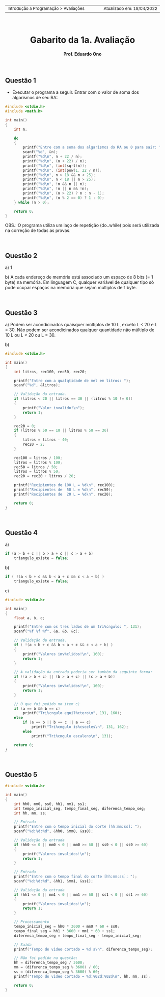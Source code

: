 <table>
<tr>
<td align="left" width="8000">
    <small>Introdução a Programação > Avaliações</small>
</td>
<td align="right">
    <small>Atualizado&nbsp;em:&nbsp;18/04/2022</small>
</td>
</tr>
</table>

<br>

<h1 align="center">
Gabarito da 1a. Avaliação
</h1>
<h4 align="center">
Prof. Eduardo Ono
</h4>

<br>

## Questão 1

* Executar o programa a seguir. Entrar com o valor de soma dos algarismos de seu RA:

```c
#include <stdio.h>
#include <math.h>

int main()
{
    int n;

    do
    {
        printf("Entre com a soma dos algarismos do RA ou 0 para sair: ");
        scanf("%d", &n);
        printf("%d\n", n + 22 / n);
        printf("%d\n", (n + 22) / n);
        printf("%d\n", (int)sqrt(n));
        printf("%d\n", (int)pow(1, 22 / n));
        printf("%d\n", n > 18 && n < 25);
        printf("%d\n", n < 18 || n > 25);
        printf("%d\n", !n && n || n);
        printf("%d\n", !n || n && !n);
        printf("%d\n", (n > 22) ? n : n - 1);
        printf("%d\n", (n % 2 == 0) ? 1 : 0);
    } while (n > 0);

    return 0;
}
```

OBS.: O programa utiliza um laço de repetição (do..while) pois será utilizada na correção de todas as provas.

<br>

## Questão 2

a) 1

b) A cada endereço de memória está associado um espaço de 8 bits (= 1 byte) na memória. Em linguagem C, qualquer variável de qualquer tipo só pode ocupar espaços na memória que sejam múltiplos de 1 byte.

<br>

## Questão 3

a) Podem ser acondicinados quaisquer múltiplos de 10 L, exceto L < 20 e L = 30.
Não podem ser acondicinados qualquer quantidade não múltiplo de 10 L ou L < 20 ou L = 30.

b)

```c
#include <stdio.h>

int main()
{
    int litros, rec100, rec50, rec20;

    printf("Entre com a qualqtidade de mel em litros: ");
    scanf("%d", &litros);

    // Validação da entrada.
    if (litros < 20 || litros == 30 || (litros % 10 != 0))
    {
        printf("Valor invalido!\n");
        return 1;
    }

    rec20 = 0;
    if (litros % 50 == 10 || litros % 50 == 30)
    {
        litros = litros - 40;
        rec20 = 2;
    }

    rec100 = litros / 100;
    litros = litros % 100;
    rec50 = litros / 50;
    litros = litros % 50;
    rec20 = rec20 + litros / 20;

    printf("Recipientes de 100 L = %d\n", rec100);
    printf("Recipientes de  50 L = %d\n", rec50);
    printf("Recipientes de  20 L = %d\n", rec20);

    return 0;
}
```

<br>

## Questão 4

a)

```c
if (a > b + c || b > a + c || c > a + b)
    triangulo_existe = false;
```

b)

```c
if ( !(a < b + c && b < a + c && c < a + b) )
    triangulo_existe = false;
```

c)

```c
#include <stdio.h>

int main()
{
    float a, b, c;

    printf("Entre com os tres lados de um tri%cngulo: ", 131);
    scanf("%f %f %f", &a, &b, &c);

    // Validação da entrada.
    if ( !(a < b + c && b < a + c && c < a + b) )
    {
        printf("Valores inv%clidos!\n", 160);
        return 1;
    }

    // A validação da entrada poderia ser também da seguinte forma:
    if ((a > b + c) || (b > a + c) || (c > a + b))
    {
        printf("Valores inv%clidos!\n", 160);
        return 1;
    }

    // O que foi pedido no item c)
    if (a == b && b == c)
        printf("Tri%cngulo equil%ctero\n", 131, 160);
    else
        if (a == b || b == c || a == c)
            printf("Tri%cngulo is%csceles\n", 131, 162);
        else
            printf("Tri%cngulo escaleno\n", 131);

    return 0;
}
```
<br>

## Questão 5

```c
#include <stdio.h>

int main()
{
    int hh0, mm0, ss0, hh1, mm1, ss1;
    int tempo_inicial_seg, tempo_final_seg, diferenca_tempo_seg;
    int hh, mm, ss;

    // Entrada
    printf("Entre com o tempo inicial do corte [hh:mm:ss]: ");
    scanf("%d:%d:%d", &hh0, &mm0, &ss0);

    // Validação da entrada
    if (hh0 <= 0 || mm0 < 0 || mm0 >= 60 || ss0 < 0 || ss0 >= 60)
    {
        printf("Valores invalidos!\n");
        return 1;
    }

    // Entrada
    printf("Entre com o tempo final do corte [hh:mm:ss]: ");
    scanf("%d:%d:%d", &hh1, &mm1, &ss1);

    // Validação da entrada
    if (hh1 <= 0 || mm1 < 0 || mm1 >= 60 || ss1 < 0 || ss1 >= 60)
    {
        printf("Valores invalidos!\n");
        return 1;
    }

    // Processamento
    tempo_inicial_seg = hh0 * 3600 + mm0 * 60 + ss0;
    tempo_final_seg = hh1 * 3600 + mm1 * 60 + ss1;
    diferenca_tempo_seg = tempo_final_seg - tempo_inicial_seg;

    // Saída
    printf("Tempo do video cortado = %d s\n", diferenca_tempo_seg);

    // Não foi pedido na questão:
    hh = diferenca_tempo_seg / 3600;
    mm = (diferenca_tempo_seg % 3600) / 60;
    ss = (diferenca_tempo_seg % 3600) % 60;
    printf("Tempo do video cortado = %d:%02d:%02d\n", hh, mm, ss);

    return 0;
}
```
